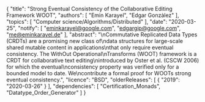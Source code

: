 {
    "title": "Strong Eventual Consistency of the Collaborative Editing Framework WOOT",
    "authors": [
        "Emin Karayel",
        "Edgar Gonzàlez"
    ],
    "topics": [
        "Computer science/Algorithms/Distributed"
    ],
    "date": "2020-03-25",
    "notify": [
        "eminkarayel@google.com",
        "edgargip@google.com",
        "me@eminkarayel.de"
    ],
    "abstract": "\nCommutative Replicated Data Types (CRDTs) are a promising new class of\ndata structures for large-scale shared mutable content in applications\nthat only require eventual consistency. The WithOut Operational\nTransforms (WOOT) framework is a CRDT for collaborative text editing\nintroduced by Oster et al. (CSCW 2006) for which the eventual\nconsistency property was verified only for a bounded model to date. We\ncontribute a formal proof for WOOTs strong eventual consistency.",
    "licence": "BSD",
    "olderReleases": [
        {
            "2019": "2020-03-26"
        }
    ],
    "dependencies": [
        "Certification_Monads",
        "Datatype_Order_Generator"
    ]
}